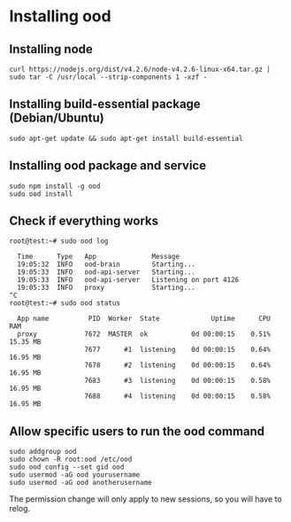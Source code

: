 # Installing ood

## Installing node
```
curl https://nodejs.org/dist/v4.2.6/node-v4.2.6-linux-x64.tar.gz | sudo tar -C /usr/local --strip-components 1 -xzf -
```

## Installing build-essential package (Debian/Ubuntu)
```
sudo apt-get update && sudo apt-get install build-essential
```

## Installing ood package and service
```
sudo npm install -g ood
sudo ood install
```

## Check if everything works
```
root@test:~# sudo ood log

  Time      Type   App              Message  
  19:05:32  INFO   ood-brain        Starting...  
  19:05:33  INFO   ood-api-server   Starting...  
  19:05:33  INFO   ood-api-server   Listening on port 4126  
  19:05:33  INFO   proxy            Starting...  
^C
root@test:~# sudo ood status

  App name          PID  Worker  State             Uptime      CPU        RAM  
  proxy            7672  MASTER  ok           0d 00:00:15    0.51%   15.35 MB  
                   7677      #1  listening    0d 00:00:15    0.64%   16.95 MB  
                   7678      #2  listening    0d 00:00:15    0.64%   16.95 MB  
                   7683      #3  listening    0d 00:00:15    0.58%   16.95 MB  
                   7688      #4  listening    0d 00:00:15    0.58%   16.95 MB  

```

## Allow specific users to run the ood command
```
sudo addgroup ood
sudo chown -R root:ood /etc/ood
sudo ood config --set gid ood
sudo usermod -aG ood yourusername
sudo usermod -aG ood anotherusername
```
The permission change will only apply to new sessions, so you will have to relog.
